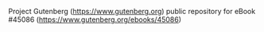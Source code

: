 Project Gutenberg (https://www.gutenberg.org) public repository for eBook #45086 (https://www.gutenberg.org/ebooks/45086)
